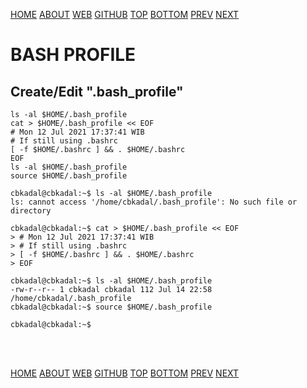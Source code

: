 ---
---

[HOME](index.md)
[ABOUT](README.md)
[WEB](https://osp4diss.vlsm.org/)
[GITHUB](https://github.com/UI-FASILKOM-OS/osp4diss/)
[TOP](#)
[BOTTOM](#endofpage)
[PREV](osp-105.md)
[NEXT](osp-107.md)


# BASH PROFILE

## Create/Edit  "**.bash_profile**"

```
ls -al $HOME/.bash_profile
cat > $HOME/.bash_profile << EOF
# Mon 12 Jul 2021 17:37:41 WIB
# If still using .bashrc
[ -f $HOME/.bashrc ] && . $HOME/.bashrc
EOF
ls -al $HOME/.bash_profile
source $HOME/.bash_profile

```

```
cbkadal@cbkadal:~$ ls -al $HOME/.bash_profile
ls: cannot access '/home/cbkadal/.bash_profile': No such file or directory

cbkadal@cbkadal:~$ cat > $HOME/.bash_profile << EOF
> # Mon 12 Jul 2021 17:37:41 WIB
> # If still using .bashrc
> [ -f $HOME/.bashrc ] && . $HOME/.bashrc
> EOF

cbkadal@cbkadal:~$ ls -al $HOME/.bash_profile
-rw-r--r-- 1 cbkadal cbkadal 112 Jul 14 22:58 /home/cbkadal/.bash_profile
cbkadal@cbkadal:~$ source $HOME/.bash_profile

cbkadal@cbkadal:~$

```

<br id="endofpage"><br>

[HOME](index.md)
[ABOUT](README.md)
[WEB](https://osp4diss.vlsm.org/)
[GITHUB](https://github.com/UI-FASILKOM-OS/osp4diss/)
[TOP](#)
[BOTTOM](#endofpage)
[PREV](osp-105.md)
[NEXT](osp-107.md)
<br>

